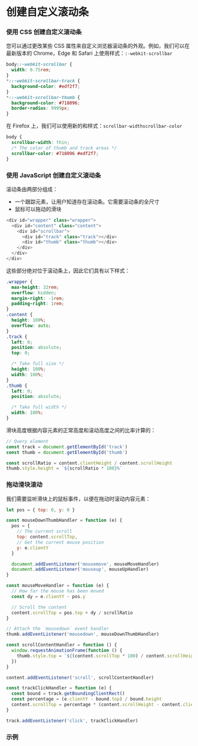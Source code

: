 # 创建自定义滚动条

### 使用 CSS 创建自定义滚动条

您可以通过更改某些 CSS 属性来自定义浏览器滚动条的外观。例如，我们可以在最新版本的 Chrome，Edge 和 Safari 上使用样式：`:-webkit-scrollbar`

```css
body::-webkit-scrollbar {
  width: 0.75rem;
}
*::-webkit-scrollbar-track {
  background-color: #edf2f7;
}
*::-webkit-scrollbar-thumb {
  background-color: #718096;
  border-radius: 9999px;
}
```

在 Firefox 上，我们可以使用新的和样式：`scrollbar-widthscrollbar-color`

```css
body {
  scrollbar-width: thin;
  /* The color of thumb and track areas */
  scrollbar-color: #718096 #edf2f7;
}
```

### 使用 JavaScript 创建自定义滚动条

滚动条由两部分组成：

- 一个跟踪元素，让用户知道存在滚动条。它需要滚动条的全尺寸
- 鼠标可以拖动的滑块

```js
<div id="wrapper" class="wrapper">
  <div id="content" class="content">
    <div id="scrollbar">
      <div id="track" class="track"></div>
      <div id="thumb" class="thumb"></div>
    </div>
  </div>
</div>
```

这些部分绝对位于滚动条上，因此它们具有以下样式：

```css
.wrapper {
  max-height: 32rem;
  overflow: hidden;
  margin-right: -1rem;
  padding-right: 1rem;
}
.content {
  height: 100%;
  overflow: auto;
}
.track {
  left: 0;
  position: absolute;
  top: 0;

  /* Take full size */
  height: 100%;
  width: 100%;
}
.thumb {
  left: 0;
  position: absolute;

  /* Take full width */
  width: 100%;
}
```

滑块高度根据内容元素的正常高度和滚动高度之间的比率计算的：

```js
// Query element
const track = document.getElementById('track')
const thumb = document.getElementById('thumb')

const scrollRatio = content.clientHeight / content.scrollHeight
thumb.style.height = `${scrollRatio * 100}%`
```

### 拖动滑块滚动

我们需要监听滑块上的鼠标事件，以便在拖动时滚动内容元素：

```js
let pos = { top: 0, y: 0 }

const mouseDownThumbHandler = function (e) {
  pos = {
    // The current scroll
    top: content.scrollTop,
    // Get the current mouse position
    y: e.clientY
  }

  document.addEventListener('mousemove', mouseMoveHandler)
  document.addEventListener('mouseup', mouseUpHandler)
}

const mouseMoveHandler = function (e) {
  // How far the mouse has been moved
  const dy = e.clientY - pos.y

  // Scroll the content
  content.scrollTop = pos.top + dy / scrollRatio
}

// Attach the `mousedown` event handler
thumb.addEventListener('mousedown', mouseDownThumbHandler)

const scrollContentHandler = function () {
  window.requestAnimationFrame(function () {
    thumb.style.top = `${(content.scrollTop * 100) / content.scrollHeight}%`
  })
}

content.addEventListener('scroll', scrollContentHandler)

const trackClickHandler = function (e) {
  const bound = track.getBoundingClientRect()
  const percentage = (e.clientY - bound.top) / bound.height
  content.scrollTop = percentage * (content.scrollHeight - content.clientHeight)
}

track.addEventListener('click', trackClickHandler)
```
### 示例

<script setup>
import CreateCcustomScrollbar from '../code/demo/CreateCcustomScrollbar.vue'
</script>
<CreateCcustomScrollbar />